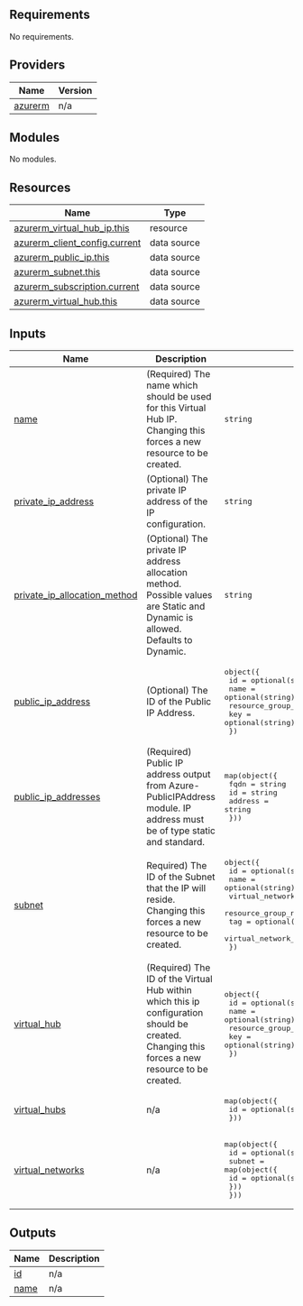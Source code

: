 <!-- BEGIN_TF_DOCS -->
## Requirements

No requirements.

## Providers

| Name | Version |
|------|---------|
| <a name="provider_azurerm"></a> [azurerm](#provider\_azurerm) | n/a |

## Modules

No modules.

## Resources

| Name | Type |
|------|------|
| [azurerm_virtual_hub_ip.this](https://registry.terraform.io/providers/hashicorp/azurerm/latest/docs/resources/virtual_hub_ip) | resource |
| [azurerm_client_config.current](https://registry.terraform.io/providers/hashicorp/azurerm/latest/docs/data-sources/client_config) | data source |
| [azurerm_public_ip.this](https://registry.terraform.io/providers/hashicorp/azurerm/latest/docs/data-sources/public_ip) | data source |
| [azurerm_subnet.this](https://registry.terraform.io/providers/hashicorp/azurerm/latest/docs/data-sources/subnet) | data source |
| [azurerm_subscription.current](https://registry.terraform.io/providers/hashicorp/azurerm/latest/docs/data-sources/subscription) | data source |
| [azurerm_virtual_hub.this](https://registry.terraform.io/providers/hashicorp/azurerm/latest/docs/data-sources/virtual_hub) | data source |

## Inputs

| Name | Description | Type | Default | Required |
|------|-------------|------|---------|:--------:|
| <a name="input_name"></a> [name](#input\_name) | (Required) The name which should be used for this Virtual Hub IP. Changing this forces a new resource to be created. | `string` | n/a | yes |
| <a name="input_private_ip_address"></a> [private\_ip\_address](#input\_private\_ip\_address) | (Optional) The private IP address of the IP configuration. | `string` | `null` | no |
| <a name="input_private_ip_allocation_method"></a> [private\_ip\_allocation\_method](#input\_private\_ip\_allocation\_method) | (Optional) The private IP address allocation method. Possible values are Static and Dynamic is allowed. Defaults to Dynamic. | `string` | `null` | no |
| <a name="input_public_ip_address"></a> [public\_ip\_address](#input\_public\_ip\_address) | (Optional) The ID of the Public IP Address. | <pre>object({<br>    id                  = optional(string)<br>    name                = optional(string)<br>    resource_group_name = optional(string)<br>    key                 = optional(string)<br>  })</pre> | n/a | yes |
| <a name="input_public_ip_addresses"></a> [public\_ip\_addresses](#input\_public\_ip\_addresses) | (Required) Public IP address output from Azure-PublicIPAddress module. IP address must be of type static and standard. | <pre>map(object({<br>    fqdn    = string<br>    id      = string<br>    address = string<br>  }))</pre> | n/a | yes |
| <a name="input_subnet"></a> [subnet](#input\_subnet) | Required) The ID of the Subnet that the IP will reside. Changing this forces a new resource to be created. | <pre>object({<br>    id                   = optional(string)<br>    name                 = optional(string)<br>    virtual_network_name = optional(string)<br>    resource_group_name  = optional(string)<br>    tag                  = optional(string)<br>    virtual_network_key  = optional(string)<br>  })</pre> | n/a | yes |
| <a name="input_virtual_hub"></a> [virtual\_hub](#input\_virtual\_hub) | (Required) The ID of the Virtual Hub within which this ip configuration should be created. Changing this forces a new resource to be created. | <pre>object({<br>    id                  = optional(string)<br>    name                = optional(string)<br>    resource_group_name = optional(string)<br>    key                 = optional(string)<br>  })</pre> | n/a | yes |
| <a name="input_virtual_hubs"></a> [virtual\_hubs](#input\_virtual\_hubs) | n/a | <pre>map(object({<br>    id = optional(string)<br>  }))</pre> | n/a | yes |
| <a name="input_virtual_networks"></a> [virtual\_networks](#input\_virtual\_networks) | n/a | <pre>map(object({<br>    id = optional(string)<br>    subnet = map(object({<br>      id = optional(string)<br>    }))<br>  }))</pre> | n/a | yes |

## Outputs

| Name | Description |
|------|-------------|
| <a name="output_id"></a> [id](#output\_id) | n/a |
| <a name="output_name"></a> [name](#output\_name) | n/a |
<!-- END_TF_DOCS -->